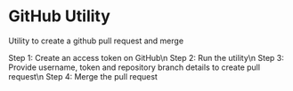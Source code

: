 # GitHub Utility
Utility to create a github pull request and merge

Step 1: Create an access token on GitHub\n
Step 2: Run the utility\n
Step 3: Provide username, token and repository branch details to create pull request\n
Step 4: Merge the pull request
